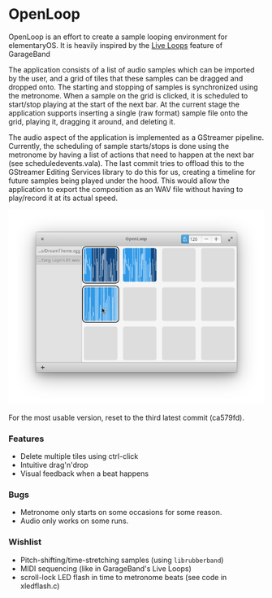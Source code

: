 # OpenLoop
OpenLoop is an effort to create a sample looping environment for elementaryOS.
It is heavily inspired by the [Live Loops](https://support.apple.com/guide/garageband-ipad/live-loops-overview-chsca7ff9ced/ipados) feature of GarageBand

The application consists of a list of audio samples which can be imported by the user, and a grid of tiles that these samples can be dragged and dropped onto.
The starting and stopping of samples is synchronized using the metronome. When a sample on the grid is clicked, it is scheduled to start/stop playing at the start of the next bar.
At the current stage the application supports inserting a single (raw format) sample file onto the grid, playing it, dragging it around, and deleting it.

The audio aspect of the application is implemented as a GStreamer pipeline.
Currently, the scheduling of sample starts/stops is done using the metronome by having a list of actions that need to happen at the next bar (see scheduledevents.vala).
The last commit tries to offload this to the GStreamer Editing Services library to do this for us, creating a timeline for future samples being played under the hood.
This would allow the application to export the composition as an WAV file without having to play/record it at its actual speed.

![screenshot](screenshot.png)

For the most usable version, reset to the third latest commit (ca579fd).

### Features

 * Delete multiple tiles using ctrl-click
 * Intuitive drag'n'drop
 * Visual feedback when a beat happens

### Bugs

 * Metronome only starts on some occasions for some reason.
 * Audio only works on some runs.

### Wishlist

 * Pitch-shifting/time-stretching samples (using `librubberband`)
 * MIDI sequencing (like in GarageBand's Live Loops)
 * scroll-lock LED flash in time to metronome beats (see code in xledflash.c)
